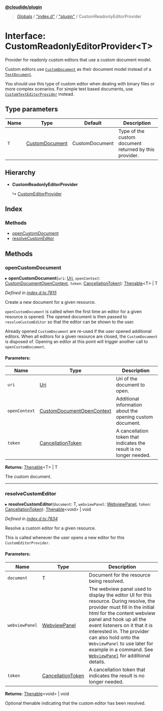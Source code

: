 **[@cloudide/plugin](../README.md)**

> [Globals](../README.md) / ["index.d"](../modules/_index_d_.md) / ["plugin"](../modules/_index_d_._plugin_.md) / CustomReadonlyEditorProvider

# Interface: CustomReadonlyEditorProvider\<T>

Provider for readonly custom editors that use a custom document model.

Custom editors use [`CustomDocument`](#CustomDocument) as their document model instead of a [`TextDocument`](#TextDocument).

You should use this type of custom editor when dealing with binary files or more complex scenarios. For simple
text based documents, use [`CustomTextEditorProvider`](#CustomTextEditorProvider) instead.

## Type parameters

Name | Type | Default | Description |
------ | ------ | ------ | ------ |
`T` | [CustomDocument](_index_d_._plugin_.customdocument.md) | CustomDocument | Type of the custom document returned by this provider.  |

## Hierarchy

* **CustomReadonlyEditorProvider**

  ↳ [CustomEditorProvider](_index_d_._plugin_.customeditorprovider.md)

## Index

### Methods

* [openCustomDocument](_index_d_._plugin_.customreadonlyeditorprovider.md#opencustomdocument)
* [resolveCustomEditor](_index_d_._plugin_.customreadonlyeditorprovider.md#resolvecustomeditor)

## Methods

### openCustomDocument

▸ **openCustomDocument**(`uri`: [Uri](../classes/_index_d_._plugin_.uri.md), `openContext`: [CustomDocumentOpenContext](_index_d_._plugin_.customdocumentopencontext.md), `token`: [CancellationToken](_index_d_._plugin_.cancellationtoken.md)): [Thenable](_index_d_.thenable.md)\<T> \| T

*Defined in [index.d.ts:7815](https://github.com/shuyaqian/cloudide-plugin-api/blob/57a3a2a/index.d.ts#L7815)*

Create a new document for a given resource.

`openCustomDocument` is called when the first time an editor for a given resource is opened. The opened
document is then passed to `resolveCustomEditor` so that the editor can be shown to the user.

Already opened `CustomDocument` are re-used if the user opened additional editors. When all editors for a
given resource are closed, the `CustomDocument` is disposed of. Opening an editor at this point will
trigger another call to `openCustomDocument`.

#### Parameters:

Name | Type | Description |
------ | ------ | ------ |
`uri` | [Uri](../classes/_index_d_._plugin_.uri.md) | Uri of the document to open. |
`openContext` | [CustomDocumentOpenContext](_index_d_._plugin_.customdocumentopencontext.md) | Additional information about the opening custom document. |
`token` | [CancellationToken](_index_d_._plugin_.cancellationtoken.md) | A cancellation token that indicates the result is no longer needed.  |

**Returns:** [Thenable](_index_d_.thenable.md)\<T> \| T

The custom document.

___

### resolveCustomEditor

▸ **resolveCustomEditor**(`document`: T, `webviewPanel`: [WebviewPanel](_index_d_._plugin_.webviewpanel.md), `token`: [CancellationToken](_index_d_._plugin_.cancellationtoken.md)): [Thenable](_index_d_.thenable.md)\<void> \| void

*Defined in [index.d.ts:7834](https://github.com/shuyaqian/cloudide-plugin-api/blob/57a3a2a/index.d.ts#L7834)*

Resolve a custom editor for a given resource.

This is called whenever the user opens a new editor for this `CustomEditorProvider`.

#### Parameters:

Name | Type | Description |
------ | ------ | ------ |
`document` | T | Document for the resource being resolved.  |
`webviewPanel` | [WebviewPanel](_index_d_._plugin_.webviewpanel.md) | The webview panel used to display the editor UI for this resource.  During resolve, the provider must fill in the initial html for the content webview panel and hook up all the event listeners on it that it is interested in. The provider can also hold onto the `WebviewPanel` to use later for example in a command. See [`WebviewPanel`](#WebviewPanel) for additional details.  |
`token` | [CancellationToken](_index_d_._plugin_.cancellationtoken.md) | A cancellation token that indicates the result is no longer needed.  |

**Returns:** [Thenable](_index_d_.thenable.md)\<void> \| void

Optional thenable indicating that the custom editor has been resolved.
